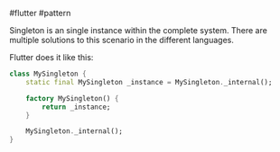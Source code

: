 #flutter #pattern 

Singleton is an single instance within the complete system. There are multiple solutions to this scenario in the different languages.

Flutter does it like this:
```dart
class MySingleton {
	static final MySingleton _instance = MySingleton._internal();

	factory MySingleton() {
		return _instance;
	}

	MySingleton._internal();
}
```